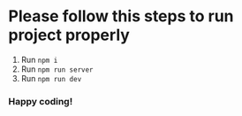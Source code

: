 # Please follow this steps to run project properly
1. Run `npm i`
2. Run `npm run server`
3. Run `npm run dev`

### Happy coding!
